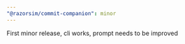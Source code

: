 ```yaml
---
"@razorsim/commit-companion": minor
---
```


First minor release, cli works, prompt needs to be improved
